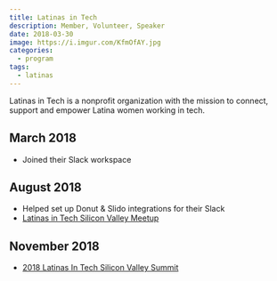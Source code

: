 ```yaml
---
title: Latinas in Tech
description: Member, Volunteer, Speaker
date: 2018-03-30
image: https://i.imgur.com/KfmOfAY.jpg
categories:
  - program
tags:
  - latinas
---
```


Latinas in Tech is a nonprofit organization with the mission to connect, support and empower Latina women working in tech.

## March 2018

- Joined their Slack workspace

## August 2018

- Helped set up Donut & Slido integrations for their Slack
- [Latinas in Tech Silicon Valley Meetup](/2018/08/29/latinas-in-tech-silicon-valley-meetup/)

## November 2018

- [2018 Latinas In Tech Silicon Valley Summit](https://www.latinasintech.org/summit/)